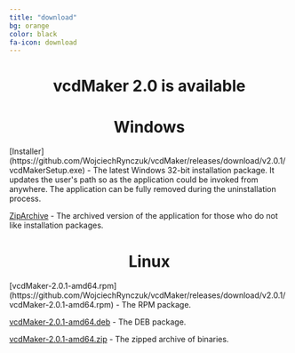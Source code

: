 ```yaml
---
title: "download"
bg: orange
color: black
fa-icon: download
---
```

<center><h1><b>vcdMaker 2.0 is available</b></h1></center>
<center><i class="fa fa-windows fa-4x" aria-hidden="true"></i><h1>Windows</h1></center>
[Installer](https://github.com/WojciechRynczuk/vcdMaker/releases/download/v2.0.1/vcdMakerSetup.exe) - The latest Windows 32-bit installation package. It updates the user's path so as the application could be invoked from anywhere. The application can be fully removed during the uninstallation process.

[ZipArchive](https://github.com/WojciechRynczuk/vcdMaker/releases/download/v2.0.1/vcdMaker.zip) - The archived version of the application for those who do not like installation packages.
<center><i class="fa fa-linux fa-4x" aria-hidden="true"></i><h1>Linux</h1></center>
[vcdMaker-2.0.1-amd64.rpm](https://github.com/WojciechRynczuk/vcdMaker/releases/download/v2.0.1/vcdMaker-2.0.1-amd64.rpm) - The RPM package.

[vcdMaker-2.0.1-amd64.deb](https://github.com/WojciechRynczuk/vcdMaker/releases/download/v2.0.1/vcdMaker-2.0.1-amd64.deb) - The DEB package.

[vcdMaker-2.0.1-amd64.zip](https://github.com/WojciechRynczuk/vcdMaker/releases/download/v2.0.1/vcdMaker-2.0.1-amd64.zip) - The zipped archive of binaries.
